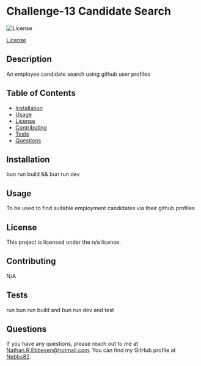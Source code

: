 # Challenge-13 Candidate Search
  
![License](https://img.shields.io/badge/license-n/a-blue.svg)

[License](https://opensource.org/licenses/n/a)

## Description
An employee candidate search using github user profiles

## Table of Contents
- [Installation](#installation)
- [Usage](#usage)
- [License](#license)
- [Contributing](#contributing)
- [Tests](#tests)
- [Questions](#questions)

## Installation
bun run build && bun run dev

## Usage
To be used to find suitable employment candidates via their github profiles

## License
This project is licensed under the n/a license.

## Contributing
N/A

## Tests
run bun run build and bun run dev and test

## Questions
If you have any questions, please reach out to me at [Nathan.R.Ebbesen@hotmail.com](mailto:Nathan.R.Ebbesen@hotmail.com).
You can find my GitHub profile at [Nebbs82](https://github.com/Nebbs82).
